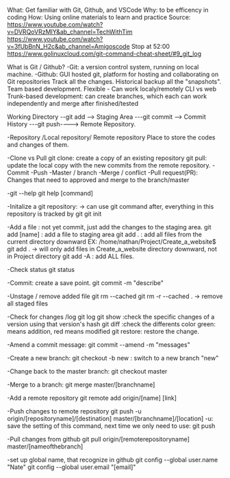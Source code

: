 What: Get familiar with Git, Github, and VSCode
Why: to be efficency in coding
How: Using online materials to learn and practice
Source: https://www.youtube.com/watch?v=DVRQoVRzMIY&ab_channel=TechWithTim
  https://www.youtube.com/watch?v=3fUbBnN_H2c&ab_channel=Amigoscode Stop at 52:00
  https://www.golinuxcloud.com/git-command-cheat-sheet/#9_git_log

What is Git / Github?
-Git: a version control system, running on local machine. 
-Github: GUI hosted git, platform for hosting and collaborating on Git repositories
Track all the changes. 
Historical backup all the "snapshots". 
Team based development. 
Flexible - Can work localy/remotely
CLI vs web
Trunk-based development: can create branches, which each can work independently and merge after finished/tested

Working Directory --git add --> Staging Area ---git commit --> Commit History ---git push----> Remote Repository.

-Repository /Local repository/ Remote repository
Place to store the codes and changes of them.

-Clone vs Pull
git clone: create a copy of an existing repository
git pull: update the local copy with the new commits from the remote repository.
-Commit
-Push
-Master / branch
-Merge / conflict
-Pull request(PR): Changes that need to approved and merge to the branch/master

-git --help
git help [command]

-Initalize a git repository: -> can use git command after, everything in this repository is tracked by git
git init

-Add a file : not yet commit, just add the changes to the staging area.
git add [name] : add a file to staging area
git add . : add all files from the current directory downward
EX: /home/nathan/Project/Create_a_website$ git add .   -> will only add files in Create_a_website directory downward, not in Project directory 
git add -A : add ALL files.

-Check status
git status

-Commit: create a save point.
git commit -m "describe"

-Unstage / remove added file
git rm --cached <file>
git rm -r --cached .
-> remove all staged files

-Check for changes /log
git log
git show <hash> :check the specific changes of a version using that version's hash
git diff :check the differents
color green: means addition, red means modified
git restore: restore the change.

-Amend a commit message:
git commit --amend -m "messages"


-Create a new branch:
git checkout -b new : switch to a new branch "new"

-Change back to the master branch:
git checkout master

-Merge to a branch:
git merge master/[branchname]

-Add a remote repository
git remote add origin/[name] [link]

-Push changes to remote repository
git push -u origin/[repositoryname]/[destination] master/[branchname]/[location]
-u: save the setting of this command, next time we only need to use: git push

-Pull changes from github
git pull origin/[remoterepositoryname] master/[nameofthebranch]

-set up global name, that recognize in github
git config --global user.name "Nate"
git config --global user.email "[email]"
